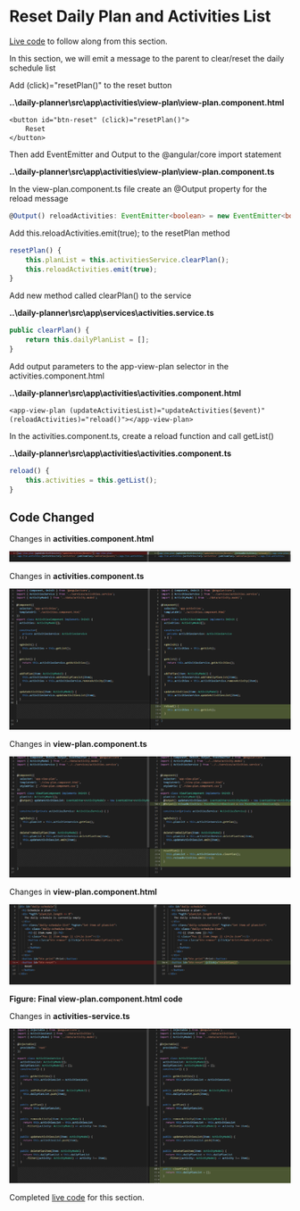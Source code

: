 # Reset Daily Plan and Activities List

[Live code](https://stackblitz.com/edit/s6a-update-list-remove-button) to follow along from this section.

In this section, we will emit a message to the parent to clear/reset the daily schedule list

Add \(click\)="resetPlan\(\)" to the reset button

**..\daily-planner\src\app\activities\view-plan\view-plan.component.html**

```markup
<button id="btn-reset" (click)="resetPlan()">
    Reset
</button>
```

Then add EventEmitter and Output to the @angular/core import statement

**..\daily-planner\src\app\activities\view-plan\view-plan.component.ts**

In the view-plan.component.ts file create an @Output property for the reload message

```typescript
@Output() reloadActivities: EventEmitter<boolean> = new EventEmitter<boolean>();
```

Add this.reloadActivities.emit\(true\); to the resetPlan method

```typescript
resetPlan() {
    this.planList = this.activitiesService.clearPlan();
    this.reloadActivities.emit(true);
}
```

Add new method called clearPlan\(\) to the service

**..\daily-planner\src\app\services\activities.service.ts**

```typescript
public clearPlan() {
    return this.dailyPlanList = [];
}
```

Add output parameters to the app-view-plan selector in the activities.component.html

**..\daily-planner\src\app\activities\activities.component.html**

```markup
<app-view-plan (updateActivitiesList)="updateActivities($event)" (reloadActivities)="reload()"></app-view-plan>
```

In the activities.component.ts, create a reload function and call getList\(\)

**..\daily-planner\src\app\activities\activities.component.ts**

```typescript
reload() {
    this.activities = this.getList();
}
```

## Code Changed

Changes in **activities.component.html** 

![Figure: Final activities.component.html code](../../.gitbook/assets/activitieshtml5.PNG)

Changes in **activities.component.ts** 

![Figure: Final activities.component.ts code](../../.gitbook/assets/activitiests3.PNG)

Changes in **view-plan.component.ts**

![Figure: Final view-plan.component.ts code](../../.gitbook/assets/viewplants3.png)

Changes in **view-plan.component.html**

![Figure: Final view-plan.component.html code](../../.gitbook/assets/viewplanhtml3.png)

**Figure: Final view-plan.component.html code**

Changes in **activities-service.ts** 

![Figure: Final activities.service.ts code](../../.gitbook/assets/activitiesservice5.PNG)

Completed [live code](https://stackblitz.com/edit/s6b-reset-plan-update-activities-list) for this section.

